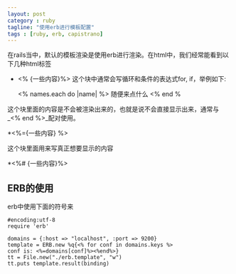 ```yaml
---
layout: post
category : ruby
tagline: "使用erb进行模板配置"
tags : [ruby, erb, capistrano]
---
```


在rails当中，默认的模板渲染是使用erb进行渲染。在html中，我们经常能看到以下几种html标签

* <% {一些内容}%>
这个块中通常会写循环和条件的表达式for, if，举例如下:

	<% names.each do |name| %>
		随便来点什么
	<% end %

这个块里面的内容是不会被渲染出来的，也就是说不会直接显示出来，通常与_<% end %>_配对使用。

*<%={一些内容} %>

这个块里面用来写真正想要显示的内容

*<%# {一些内容}%>

## ERB的使用

erb中使用下面的符号来

	#encoding:utf-8
	require 'erb'

	domains = {:host => "localhost", :port => 9200}
	template = ERB.new %q{<% for conf in domains.keys %>
	conf is: <%=domains[conf]%><%end%>}
	tt = File.new("./erb.template", "w")
	tt.puts template.result(binding)
